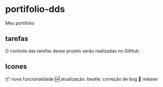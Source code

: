 # portifolio-dds
Meu portifolio

## tarefas
O controle das tarefas desse projeto serão realizadas no GitHub.

## Icones

:package: nova funcionalidade
:up: atualização
:beatle: correção de bug
:checkered_flag: release
